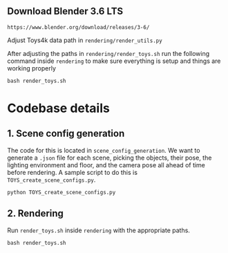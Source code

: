 
## Download Blender 3.6 LTS

```
https://www.blender.org/download/releases/3-6/
```
Adjust Toys4k data path in `rendering/render_utils.py`

After adjusting the paths in `rendering/render_toys.sh` run the following command inside `rendering` to make sure everything is setup and things are working properly
```
bash render_toys.sh
```

# Codebase details
## 1. Scene config generation
The code for this is located in `scene_config_generation`. We want to generate a `.json` file for each scene, picking the objects, their pose, the lighting environment and floor, and the camera pose all ahead of time before rendering. A sample script to do this is `TOYS_create_scene_configs.py`.
```
python TOYS_create_scene_configs.py
```
## 2. Rendering
Run `render_toys.sh` inside `rendering` with the appropriate paths. 
```
bash render_toys.sh
```
